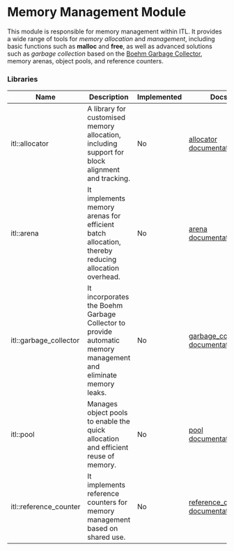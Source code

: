 # Memory Management Module

This module is responsible for memory management within ITL. It provides a wide range of tools for _memory allocation_ and _management_, including basic functions such as **malloc** and **free**, as well as advanced solutions such as _garbage collection_ based on the [Boehm Garbage Collector](https://www.hboehm.info/gc/), memory arenas, object pools, and reference counters.

### Libraries

| Name                   | Description                                                                                                    | Implemented | Docs                                                             |
| ---------------------- | -------------------------------------------------------------------------------------------------------------- | ----------- | ---------------------------------------------------------------- |
| itl::allocator         | A library for customised memory allocation, including support for block alignment and tracking.                | No          | [allocator documentation](./allocator/README.md)                 |
| itl::arena             | It implements memory arenas for efficient batch allocation, thereby reducing allocation overhead.              | No          | [arena documentation](./arena/README.md)                         |
| itl::garbage_collector | It incorporates the Boehm Garbage Collector to provide automatic memory management and eliminate memory leaks. | No          | [garbage_collector documentation](./garbage_collector/README.md) |
| itl::pool              | Manages object pools to enable the quick allocation and efficient reuse of memory.                             | No          | [pool documentation](./pool/README.md)                           |
| itl::reference_counter | It implements reference counters for memory management based on shared use.                                    | No          | [reference_counter documentation](./reference_counter/README.md) |
